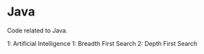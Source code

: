 # Java
Code related to Java.

1: Artificial Intelligence
  1: Breadth First Search
  2: Depth First Search
